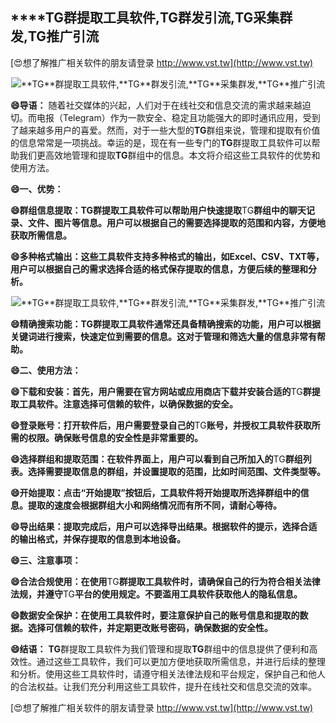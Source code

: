 ## ****TG**群提取工具软件,**TG**群发引流,**TG**采集群发,**TG**推广引流**

[😍想了解推广相关软件的朋友请登录 http://www.vst.tw](http://www.vst.tw)

 <center><img src="https://vst.tw/MP4/tuiguang/png/8.png" alt="**TG**群提取工具软件,**TG**群发引流,**TG**采集群发,**TG**推广引流"></center>

**😄导语：**
随着社交媒体的兴起，人们对于在线社交和信息交流的需求越来越迫切。而电报（Telegram）作为一款安全、稳定且功能强大的即时通讯应用，受到了越来越多用户的喜爱。然而，对于一些大型的**TG**群组来说，管理和提取有价值的信息常常是一项挑战。幸运的是，现在有一些专门的**TG**群提取工具软件可以帮助我们更高效地管理和提取**TG**群组中的信息。本文将介绍这些工具软件的优势和使用方法。

**😄一、优势：**

**😄群组信息提取：**TG**群提取工具软件可以帮助用户快速提取**TG**群组中的聊天记录、文件、图片等信息。用户可以根据自己的需要选择提取的范围和内容，方便地获取所需信息。**

**😄多种格式输出：这些工具软件支持多种格式的输出，如Excel、CSV、TXT等，用户可以根据自己的需求选择合适的格式保存提取的信息，方便后续的整理和分析。**

 <center><img src="https://vst.tw/MP4/tuiguang/png/5.png" alt="**TG**群提取工具软件,**TG**群发引流,**TG**采集群发,**TG**推广引流"></center>

**😄精确搜索功能：**TG**群提取工具软件通常还具备精确搜索的功能，用户可以根据关键词进行搜索，快速定位到需要的信息。这对于管理和筛选大量的信息非常有帮助。**

**😄二、使用方法：**

**😄下载和安装：首先，用户需要在官方网站或应用商店下载并安装合适的**TG**群提取工具软件。注意选择可信赖的软件，以确保数据的安全。**

**😄登录账号：打开软件后，用户需要登录自己的**TG**账号，并授权工具软件获取所需的权限。确保账号信息的安全性是非常重要的。**

**😄选择群组和提取范围：在软件界面上，用户可以看到自己所加入的**TG**群组列表。选择需要提取信息的群组，并设置提取的范围，比如时间范围、文件类型等。**

**😄开始提取：点击“开始提取”按钮后，工具软件将开始提取所选择群组中的信息。提取的速度会根据群组大小和网络情况而有所不同，请耐心等待。**

**😄导出结果：提取完成后，用户可以选择导出结果。根据软件的提示，选择合适的输出格式，并保存提取的信息到本地设备。**

**😄三、注意事项：**

**😄合法合规使用：在使用**TG**群提取工具软件时，请确保自己的行为符合相关法律法规，并遵守**TG**平台的使用规定。不要滥用工具软件获取他人的隐私信息。**

**😄数据安全保护：在使用工具软件时，要注意保护自己的账号信息和提取的数据。选择可信赖的软件，并定期更改账号密码，确保数据的安全性。**

**😄结语：**
**TG**群提取工具软件为我们管理和提取**TG**群组中的信息提供了便利和高效性。通过这些工具软件，我们可以更加方便地获取所需信息，并进行后续的整理和分析。使用这些工具软件时，请遵守相关法律法规和平台规定，保护自己和他人的合法权益。让我们充分利用这些工具软件，提升在线社交和信息交流的效率。

[😍想了解推广相关软件的朋友请登录 http://www.vst.tw](http://www.vst.tw)




